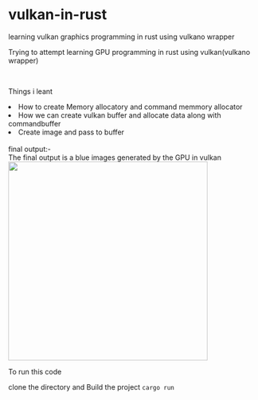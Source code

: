 # vulkan-in-rust
learning vulkan graphics programming in rust using vulkano wrapper
<p>Trying to attempt learning GPU programming in rust using vulkan(vulkano wrapper)</p>
<br>
<p>Things i leant</p>
<li>How to create Memory allocatory and command memmory allocator </li>
<li>How we can create vulkan buffer and allocate data along with commandbuffer</li>
<li>Create image and pass to buffer</li>
<br>
final output:- <br>
The final output is a blue images generated by the GPU in vulkan
<br>

<img src="https://github.com/PrethamMuthappa/vulkan-in-rust/assets/98420696/9df72d43-6b48-4c7e-9f3e-8e0d2aceaeae" height="400px" width="400px" >

<p>To run this code </p>

clone the directory and 
Build the project
<code>cargo run</code>
